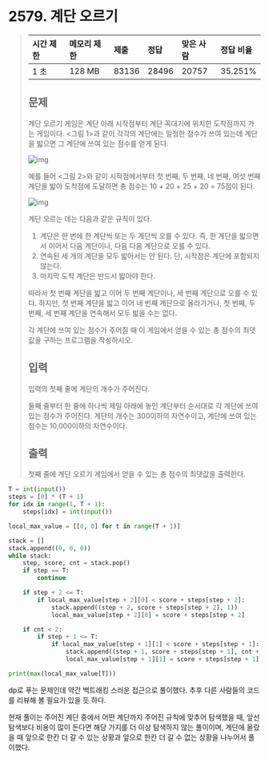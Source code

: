 # 2579. 계단 오르기

> | 시간 제한 | 메모리 제한 | 제출  | 정답  | 맞은 사람 | 정답 비율 |
> | :-------- | :---------- | :---- | :---- | :-------- | :-------- |
> | 1 초      | 128 MB      | 83136 | 28496 | 20757     | 35.251%   |
>
> ## 문제
>
> 계단 오르기 게임은 계단 아래 시작점부터 계단 꼭대기에 위치한 도착점까지 가는 게임이다. <그림 1>과 같이 각각의 계단에는 일정한 점수가 쓰여 있는데 계단을 밟으면 그 계단에 쓰여 있는 점수를 얻게 된다.
>
> ![img](https://www.acmicpc.net/upload/images/k64or2GOK1vmpEig7Ud.png)
>
> 예를 들어 <그림 2>와 같이 시작점에서부터 첫 번째, 두 번째, 네 번째, 여섯 번째 계단을 밟아 도착점에 도달하면 총 점수는 10 + 20 + 25 + 20 = 75점이 된다.
>
> ![img](https://www.acmicpc.net/upload/images/f62omMF2kQYD5rDct.png)
>
> 계단 오르는 데는 다음과 같은 규칙이 있다.
>
> 1. 계단은 한 번에 한 계단씩 또는 두 계단씩 오를 수 있다. 즉, 한 계단을 밟으면서 이어서 다음 계단이나, 다음 다음 계단으로 오를 수 있다.
> 2. 연속된 세 개의 계단을 모두 밟아서는 안 된다. 단, 시작점은 계단에 포함되지 않는다.
> 3. 마지막 도착 계단은 반드시 밟아야 한다.
>
> 따라서 첫 번째 계단을 밟고 이어 두 번째 계단이나, 세 번째 계단으로 오를 수 있다. 하지만, 첫 번째 계단을 밟고 이어 네 번째 계단으로 올라가거나, 첫 번째, 두 번째, 세 번째 계단을 연속해서 모두 밟을 수는 없다.
>
> 각 계단에 쓰여 있는 점수가 주어질 때 이 게임에서 얻을 수 있는 총 점수의 최댓값을 구하는 프로그램을 작성하시오.
>
> ## 입력
>
> 입력의 첫째 줄에 계단의 개수가 주어진다.
>
> 둘째 줄부터 한 줄에 하나씩 제일 아래에 놓인 계단부터 순서대로 각 계단에 쓰여 있는 점수가 주어진다. 계단의 개수는 300이하의 자연수이고, 계단에 쓰여 있는 점수는 10,000이하의 자연수이다.
>
> ## 출력
>
> 첫째 줄에 계단 오르기 게임에서 얻을 수 있는 총 점수의 최댓값을 출력한다.

```python
T = int(input())
steps = [0] * (T + 1)
for idx in range(1, T + 1):
    steps[idx] = int(input())

local_max_value = [[0, 0] for t in range(T + 1)]

stack = []
stack.append((0, 0, 0))
while stack:
    step, score, cnt = stack.pop()
    if step == T:
        continue

    if step + 2 <= T:
        if local_max_value[step + 2][0] < score + steps[step + 2]:
            stack.append((step + 2, score + steps[step + 2], 1))
            local_max_value[step + 2][0] = score + steps[step + 2]

    if cnt < 2:
        if step + 1 <= T:
            if local_max_value[step + 1][1] < score + steps[step + 1]:
                stack.append((step + 1, score + steps[step + 1], cnt + 1))
                local_max_value[step + 1][1] = score + steps[step + 1]

print(max(local_max_value[T]))
```

dp로 푸는 문제인데 약간 백트래킹 스러운 접근으로 풀이했다. 추후 다른 사람들의 코드를 리뷰해 볼 필요가 있을 듯 하다.



현재 풀이는 주어진 계단 중에서 어떤 계단까지 주어진 규칙에 맞추어 탐색했을 때, 앞선 탐색보다 비용이 많이 든다면 해당 가지를 더 이상 탐색하지 않는 풀이이며, 계단에 올랐을 때 앞으로 한칸 더 갈 수 있는 상황과 앞으로 한칸 더 갈 수 없는 상황을 나누어서 풀이했다.

